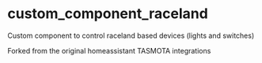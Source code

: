 # custom_component_raceland
Custom component to control raceland based devices (lights and switches)


Forked from the original homeassistant TASMOTA integrations